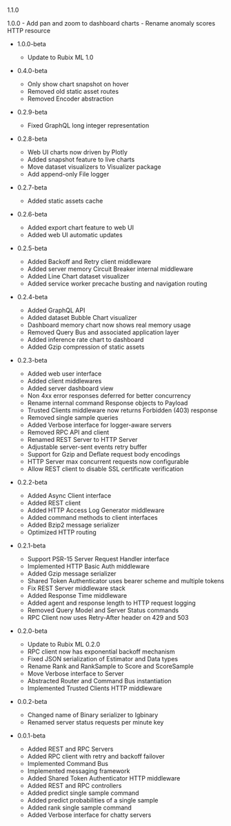 1.1.0

1.0.0
    - Add pan and zoom to dashboard charts
    - Rename anomaly scores HTTP resource

- 1.0.0-beta
    - Update to Rubix ML 1.0

- 0.4.0-beta
    - Only show chart snapshot on hover
    - Removed old static asset routes
    - Removed Encoder abstraction

- 0.2.9-beta
    - Fixed GraphQL long integer representation

- 0.2.8-beta
    - Web UI charts now driven by Plotly
    - Added snapshot feature to live charts
    - Move dataset visualizers to Visualizer package
    - Add append-only File logger

- 0.2.7-beta
    - Added static assets cache
    
- 0.2.6-beta
    - Added export chart feature to web UI
    - Added web UI automatic updates

- 0.2.5-beta
    - Added Backoff and Retry client middleware
    - Added server memory Circuit Breaker internal middleware
    - Added Line Chart dataset visualizer
    - Added service worker precache busting and navigation routing

- 0.2.4-beta
    - Added GraphQL API
    - Added dataset Bubble Chart visualizer
    - Dashboard memory chart now shows real memory usage
    - Removed Query Bus and associated application layer
    - Added inference rate chart to dashboard
    - Added Gzip compression of static assets

- 0.2.3-beta
    - Added web user interface
    - Added client middlewares
    - Added server dashboard view
    - Non 4xx error responses deferred for better concurrency
    - Rename internal command Response objects to Payload
    - Trusted Clients middleware now returns Forbidden (403) response
    - Removed single sample queries
    - Added Verbose interface for logger-aware servers
    - Removed RPC API and client
    - Renamed REST Server to HTTP Server
    - Adjustable server-sent events retry buffer
    - Support for Gzip and Deflate request body encodings
    - HTTP Server max concurrent requests now configurable
    - Allow REST client to disable SSL certificate verification

- 0.2.2-beta
    - Added Async Client interface
    - Added REST client
    - Added HTTP Access Log Generator middleware
    - Added command methods to client interfaces
    - Added Bzip2 message serializer
    - Optimized HTTP routing

- 0.2.1-beta
    - Support PSR-15 Server Request Handler interface
    - Implemented HTTP Basic Auth middleware
    - Added Gzip message serializer
    - Shared Token Authenticator uses bearer scheme and multiple tokens
    - Fix REST Server middleware stack
    - Added Response Time middleware
    - Added agent and response length to HTTP request logging
    - Removed Query Model and Server Status commands
    - RPC Client now uses Retry-After header on 429 and 503

- 0.2.0-beta
    - Update to Rubix ML 0.2.0
    - RPC client now has exponential backoff mechanism
    - Fixed JSON serialization of Estimator and Data types
    - Rename Rank and RankSample to Score and ScoreSample
    - Move Verbose interface to Server
    - Abstracted Router and Command Bus instantiation
    - Implemented Trusted Clients HTTP middleware

- 0.0.2-beta
    - Changed name of Binary serializer to Igbinary
    - Renamed server status requests per minute key

- 0.0.1-beta
    - Added REST and RPC Servers
    - Added RPC client with retry and backoff failover
    - Implemented Command Bus
    - Implemented messaging framework
    - Added Shared Token Authenticator HTTP middleware
    - Added REST and RPC controllers
    - Added predict single sample command
    - Added predict probabilities of a single sample
    - Added rank single sample command
    - Added Verbose interface for chatty servers
